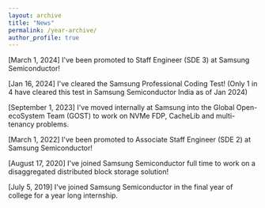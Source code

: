 ```yaml
---
layout: archive
title: "News"
permalink: /year-archive/
author_profile: true
---
```


[March 1, 2024] I've been promoted to Staff Engineer (SDE 3) at Samsung Semiconductor! 
<br>

[Jan 16, 2024] I've cleared the Samsung Professional Coding Test! (Only 1 in 4 have cleared this test in Samsung Semiconductor India as of Jan 2024)
<br>

[September 1, 2023] I've moved internally at Samsung into the Global Open-ecoSystem Team (GOST) to work on NVMe FDP, CacheLib and multi-tenancy problems.
<br>

[March 1, 2022] I've been promoted to Associate Staff Engineer (SDE 2) at Samsung Semiconductor! <br>

[August 17, 2020] I've joined Samsung Semiconductor full time to work on a disaggregated distributed block storage solution! <br>

[July 5, 2019] I've joined Samsung Semiconductor in the final year of college for a year long internship. <br>
